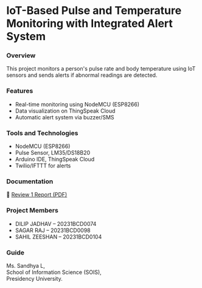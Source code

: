 # IoT-Based Pulse and Temperature Monitoring with Integrated Alert System

### Overview
This project monitors a person's pulse rate and body temperature using IoT sensors and sends alerts if abnormal readings are detected.

### Features
- Real-time monitoring using NodeMCU (ESP8266)
- Data visualization on ThingSpeak Cloud
- Automatic alert system via buzzer/SMS

### Tools and Technologies
- NodeMCU (ESP8266)
- Pulse Sensor, LM35/DS18B20
- Arduino IDE, ThingSpeak Cloud
- Twilio/IFTTT for alerts

### Documentation
📄 [Review 1 Report (PDF)](./documentation/Review1_Report.pdf)

### Project Members
- DILIP JADHAV – 20231BCD0074  
- SAGAR RAJ – 20231BCD0098  
- SAHIL ZEESHAN – 20231BCD0104  

### Guide
Ms. Sandhya L,  
School of Information Science (SOIS),  
Presidency University.

